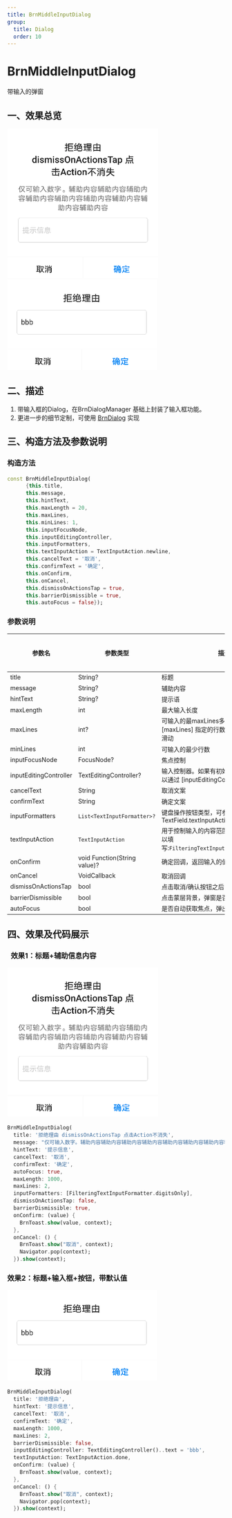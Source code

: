 ```yaml
---
title: BrnMiddleInputDialog
group:
  title: Dialog
  order: 10
---
```


# BrnMiddleInputDialog

带输入的弹窗

## 一、效果总览
![](./img/BrnMiddleInputDialogIntro1.png)
![](./img/BrnMiddleInputDialogIntro2.png)

## 二、描述

1. 带输入框的Dialog，在BrnDialogManager 基础上封装了输入框功能。
2. 更进一步的细节定制，可使用 [BrnDialog](../widgets/brn-dialog) 实现

## 三、构造方法及参数说明

### 构造方法


```dart
const BrnMiddleInputDialog(
      {this.title,
      this.message,
      this.hintText,
      this.maxLength = 20,
      this.maxLines,
      this.minLines: 1,
      this.inputFocusNode,
      this.inputEditingController,
      this.inputFormatters,
      this.textInputAction = TextInputAction.newline,
      this.cancelText = '取消',
      this.confirmText = '确定',
      this.onConfirm,
      this.onCancel,
      this.dismissOnActionsTap = true,
      this.barrierDismissible = true,
      this.autoFocus = false});
```
### 参数说明

| **参数名** | **参数类型** | **描述** | **是否必填** | **默认值** |
| --- | --- | --- | --- | --- |
| title | String? | 标题 | 否 |  |
| message | String? | 辅助内容 | 否 |  |
| hintText | String? | 提示语 | 否 |  |
| maxLength | int | 最大输入长度 | 否 | 20 |
| maxLines | int? | 可输入的最maxLines多行数。超过 [maxLines] 指定的行数后，输入内容会变成可滑动 | 否 | |
| minLines | int | 可输入的最少行数 | 否 | 1 |
| inputFocusNode | FocusNode? | 焦点控制 | 否 |  |
| inputEditingController | TextEditingController? | 输入控制器。如果有初始状态的填充文字，可以通过 [inputEditingController] 设置 | 否 |  |
| cancelText | String | 取消文案 | 否 | 取消 |
| confirmText | String | 确定文案 | 否 | 确定 |
| inputFormatters | `List<TextInputFormatter>?` | 键盘操作按钮类型，可参见系统的 TextField.textInputAction | 否 | TextInputAction.newline |
| textInputAction | `TextInputAction` | 用于控制输入的内容范围比如只能输入数字可以填写:`FilteringTextInputFormatter.digitsOnly` | 否 | 无 |
| onConfirm | void Function(String value)? | 确定回调，返回输入的值 | 否 |  |
| onCancel | VoidCallback | 取消回调 | 否 |  |
| dismissOnActionsTap | bool | 点击取消/确认按钮之后，是否自动关闭弹窗 | 否 | true |
| barrierDismissible | bool | 点击蒙层背景，弹窗是否可关闭。 | 否 | true |
| autoFocus | bool | 是否自动获取焦点，弹出键盘 | 否 | false |



## 四、效果及代码展示

###  效果1：标题+辅助信息内容

![](./img/BrnMiddleInputDialogIntro1.png)



```dart
BrnMiddleInputDialog(
  title: '拒绝理由 dismissOnActionsTap 点击Action不消失',
  message: "仅可输入数字。辅助内容辅助内容辅助内容辅助内容辅助内容辅助内容辅助内容辅助内容辅助内容 ",
  hintText: '提示信息',
  cancelText: '取消',
  confirmText: '确定',
  autoFocus: true,
  maxLength: 1000,
  maxLines: 2,
  inputFormatters: [FilteringTextInputFormatter.digitsOnly],
  dismissOnActionsTap: false,
  barrierDismissible: true,
  onConfirm: (value) {
    BrnToast.show(value, context);
  },
  onCancel: () {
    BrnToast.show("取消", context);
    Navigator.pop(context);
  }).show(context);
```
### 效果2：标题+输入框+按钮，带默认值

![](./img/BrnMiddleInputDialogIntro2.png)

```dart
BrnMiddleInputDialog(
  title: '拒绝理由',
  hintText: '提示信息',
  cancelText: '取消',
  confirmText: '确定',
  maxLength: 1000,
  maxLines: 2,
  barrierDismissible: false,
  inputEditingController: TextEditingController()..text = 'bbb',
  textInputAction: TextInputAction.done,
  onConfirm: (value) {
    BrnToast.show(value, context);
  },
  onCancel: () {
    BrnToast.show("取消", context);
    Navigator.pop(context);
  }).show(context);
```
